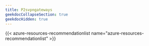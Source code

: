 ```yaml
---
title: P2svpngateways
geekdocCollapseSection: true
geekdocHidden: true
---
```


{{< azure-resources-recommendationlist name="azure-resources-recommendationlist" >}}
